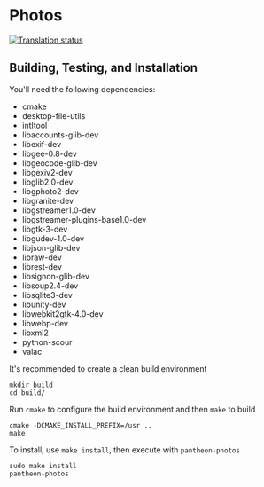 # Photos
[![Translation status](https://l10n.elementary.io/widgets/photos/-/svg-badge.svg)](https://l10n.elementary.io/projects/photos/?utm_source=widget)

## Building, Testing, and Installation

You'll need the following dependencies:
* cmake
* desktop-file-utils
* intltool
* libaccounts-glib-dev
* libexif-dev
* libgee-0.8-dev
* libgeocode-glib-dev
* libgexiv2-dev
* libglib2.0-dev
* libgphoto2-dev
* libgranite-dev
* libgstreamer1.0-dev
* libgstreamer-plugins-base1.0-dev
* libgtk-3-dev
* libgudev-1.0-dev
* libjson-glib-dev
* libraw-dev
* librest-dev
* libsignon-glib-dev
* libsoup2.4-dev
* libsqlite3-dev
* libunity-dev
* libwebkit2gtk-4.0-dev
* libwebp-dev
* libxml2
* python-scour
* valac

It's recommended to create a clean build environment

    mkdir build
    cd build/
    
Run `cmake` to configure the build environment and then `make` to build

    cmake -DCMAKE_INSTALL_PREFIX=/usr ..
    make
    
To install, use `make install`, then execute with `pantheon-photos`

    sudo make install
    pantheon-photos
